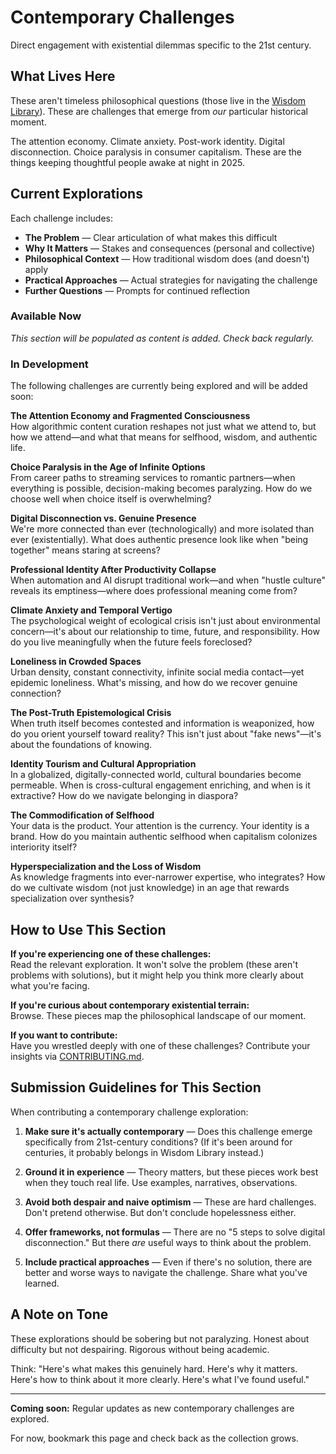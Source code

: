 # Contemporary Challenges

Direct engagement with existential dilemmas specific to the 21st century.

## What Lives Here

These aren't timeless philosophical questions (those live in the [Wisdom Library](../wisdom-library/)). These are challenges that emerge from *our* particular historical moment.

The attention economy. Climate anxiety. Post-work identity. Digital disconnection. Choice paralysis in consumer capitalism. These are the things keeping thoughtful people awake at night in 2025.

## Current Explorations

Each challenge includes:
- **The Problem** — Clear articulation of what makes this difficult
- **Why It Matters** — Stakes and consequences (personal and collective)
- **Philosophical Context** — How traditional wisdom does (and doesn't) apply
- **Practical Approaches** — Actual strategies for navigating the challenge
- **Further Questions** — Prompts for continued reflection

### Available Now

*This section will be populated as content is added. Check back regularly.*

### In Development

The following challenges are currently being explored and will be added soon:

**The Attention Economy and Fragmented Consciousness**  
How algorithmic content curation reshapes not just what we attend to, but how we attend—and what that means for selfhood, wisdom, and authentic life.

**Choice Paralysis in the Age of Infinite Options**  
From career paths to streaming services to romantic partners—when everything is possible, decision-making becomes paralyzing. How do we choose well when choice itself is overwhelming?

**Digital Disconnection vs. Genuine Presence**  
We're more connected than ever (technologically) and more isolated than ever (existentially). What does authentic presence look like when "being together" means staring at screens?

**Professional Identity After Productivity Collapse**  
When automation and AI disrupt traditional work—and when "hustle culture" reveals its emptiness—where does professional meaning come from?

**Climate Anxiety and Temporal Vertigo**  
The psychological weight of ecological crisis isn't just about environmental concern—it's about our relationship to time, future, and responsibility. How do you live meaningfully when the future feels foreclosed?

**Loneliness in Crowded Spaces**  
Urban density, constant connectivity, infinite social media contact—yet epidemic loneliness. What's missing, and how do we recover genuine connection?

**The Post-Truth Epistemological Crisis**  
When truth itself becomes contested and information is weaponized, how do you orient yourself toward reality? This isn't just about "fake news"—it's about the foundations of knowing.

**Identity Tourism and Cultural Appropriation**  
In a globalized, digitally-connected world, cultural boundaries become permeable. When is cross-cultural engagement enriching, and when is it extractive? How do we navigate belonging in diaspora?

**The Commodification of Selfhood**  
Your data is the product. Your attention is the currency. Your identity is a brand. How do you maintain authentic selfhood when capitalism colonizes interiority itself?

**Hyperspecialization and the Loss of Wisdom**  
As knowledge fragments into ever-narrower expertise, who integrates? How do we cultivate wisdom (not just knowledge) in an age that rewards specialization over synthesis?

## How to Use This Section

**If you're experiencing one of these challenges:**  
Read the relevant exploration. It won't solve the problem (these aren't problems with solutions), but it might help you think more clearly about what you're facing.

**If you're curious about contemporary existential terrain:**  
Browse. These pieces map the philosophical landscape of our moment.

**If you want to contribute:**  
Have you wrestled deeply with one of these challenges? Contribute your insights via [CONTRIBUTING.md](../CONTRIBUTING.md).

## Submission Guidelines for This Section

When contributing a contemporary challenge exploration:

1. **Make sure it's actually contemporary** — Does this challenge emerge specifically from 21st-century conditions? (If it's been around for centuries, it probably belongs in Wisdom Library instead.)

2. **Ground it in experience** — Theory matters, but these pieces work best when they touch real life. Use examples, narratives, observations.

3. **Avoid both despair and naive optimism** — These are hard challenges. Don't pretend otherwise. But don't conclude hopelessness either.

4. **Offer frameworks, not formulas** — There are no "5 steps to solve digital disconnection." But there *are* useful ways to think about the problem.

5. **Include practical approaches** — Even if there's no solution, there are better and worse ways to navigate the challenge. Share what you've learned.

## A Note on Tone

These explorations should be sobering but not paralyzing. Honest about difficulty but not despairing. Rigorous without being academic.

Think: "Here's what makes this genuinely hard. Here's why it matters. Here's how to think about it more clearly. Here's what I've found useful."

---

**Coming soon:** Regular updates as new contemporary challenges are explored.

For now, bookmark this page and check back as the collection grows.
